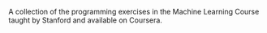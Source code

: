 A collection of the programming exercises in the Machine Learning Course taught by Stanford and available on Coursera.
